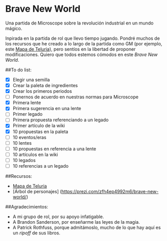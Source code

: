 # Brave New World
Una partida de Microscope sobre la revolución industrial en un mundo mágico.

Inpirada en la partida de rol que llevo tiempo jugando. Pondré muchos de los recursos que he creado a lo largo de la partida como GM (por ejemplo, este [Mapa de Teluria](https://a.tiles.mapbox.com/v4/jsevillamol.i93m7klp/page.html?access_token=pk.eyJ1IjoianNldmlsbGFtb2wiLCJhIjoiSm1WUHlHdyJ9.EM6-CuJF4jRisGjpiaxa5A#7/73.524/86.968)), pero sentíos en la libertad de proponer modificaciones. Quiero que todos estemos cómodos en este *Brave New World*.

##To do list:
- [x] Elegir una semilla
- [x] Crear la paleta de ingredientes
- [x] Crear los primeros periodos
- [ ] Ponernos de acuerdo en nuestras normas para Microscope
- [x] Primera lente
- [x] Primera sugerencia en una lente
- [ ] Primer legado
- [ ] Primera propuesta referenciando a un legado
- [x] Primer artículo de la wiki
- [x] 10 propuestas en la paleta
- [ ] 10 eventos/eras
- [ ] 10 lentes
- [ ] 10 propuestas en referencia a una lente
- [ ] 10 artículos en la wiki
- [ ] 10 legados
- [ ] 10 referencias a un legado

##Recursos:
* [Mapa de Teluria](https://a.tiles.mapbox.com/v4/jsevillamol.i93m7klp/page.html?access_token=pk.eyJ1IjoianNldmlsbGFtb2wiLCJhIjoiSm1WUHlHdyJ9.EM6-CuJF4jRisGjpiaxa5A#7/73.524/86.968)
* [Árbol de personajes] (https://prezi.com/zfh4ep4992m6/brave-new-world/)

##Agradecimientos:
* A mi grupo de rol, por su apoyo infatigable.
* A Brandon Sanderson, por enseñarme las leyes de la magia.
* A Patrick Rothfuss, porque admitámoslo, mucho de lo que hay aquí es un *ripoff* de sus libros.
